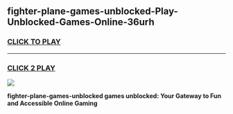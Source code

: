 
## fighter-plane-games-unblocked-Play-Unblocked-Games-Online-36urh
<h3>
<a href="https://premium76.site?title=fighter-plane-games-unblocked&ref=24A">CLICK TO PLAY</a></h3>
<hr>

<h3>
<a href="https://premium76.site?title=fighter-plane-games-unblocked&ref=24A">CLICK 2 PLAY</a>
  
</h3>

<a href="https://premium76.site?title=fighter-plane-games-unblocked&ref=24A"><img src="https://clearcache.store/games.png"></a>


**fighter-plane-games-unblocked games unblocked: Your Gateway to Fun and Accessible Online Gaming**
